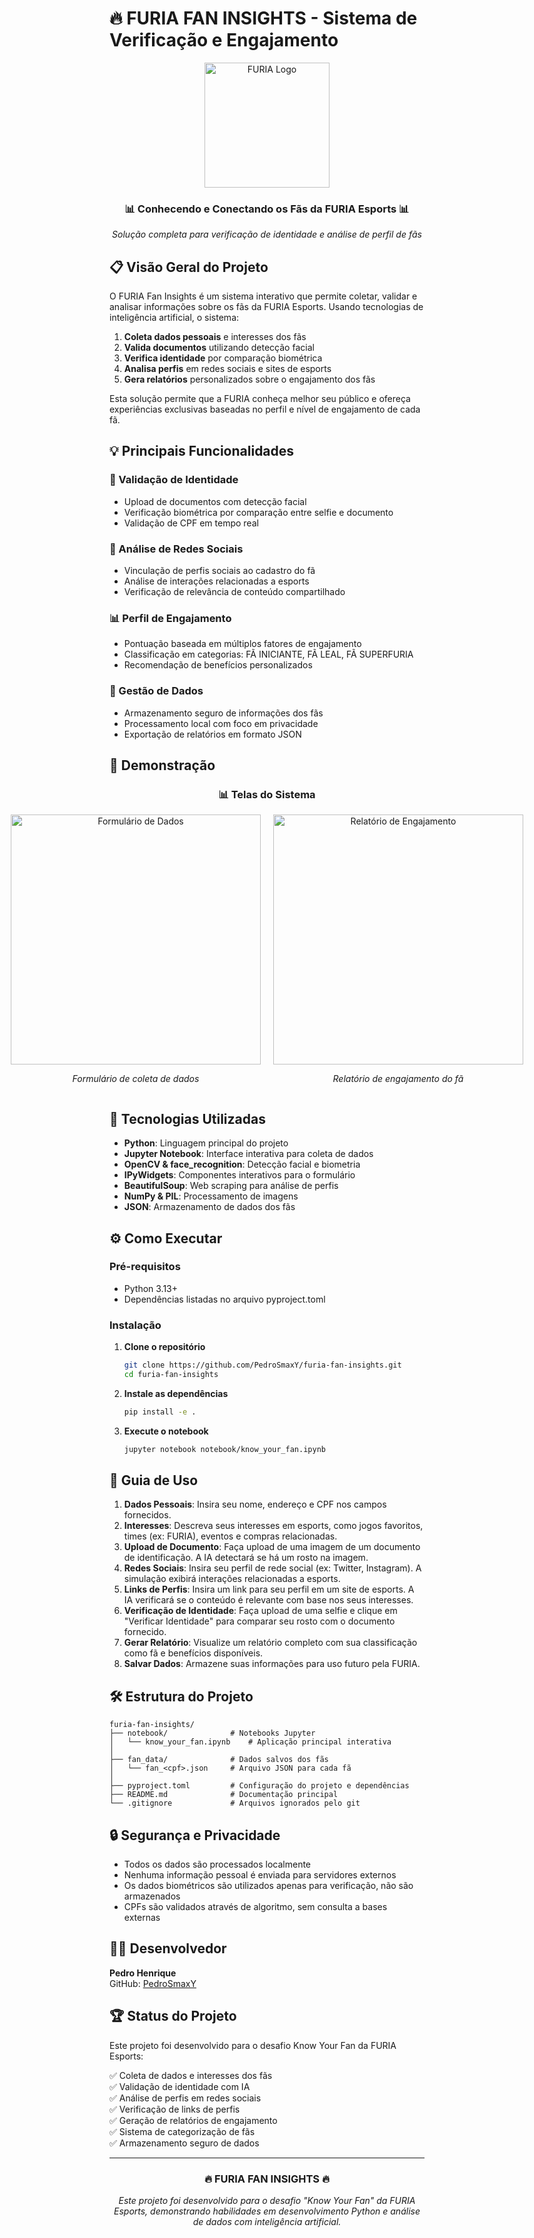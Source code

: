 # 🔥 FURIA FAN INSIGHTS - Sistema de Verificação e Engajamento

<div align="center">
  <img src="https://apiesltv.imgix.net/images/team/logo/180_6389fd40-d1b3-4bd3-9a64-6ede7e24bd38.png" alt="FURIA Logo" width="200"/>
  <h3>📊 Conhecendo e Conectando os Fãs da FURIA Esports 📊</h3>
  <p><i>Solução completa para verificação de identidade e análise de perfil de fãs</i></p>
</div>

## 📋 Visão Geral do Projeto

O FURIA Fan Insights é um sistema interativo que permite coletar, validar e analisar informações sobre os fãs da FURIA Esports. Usando tecnologias de inteligência artificial, o sistema:

1. **Coleta dados pessoais** e interesses dos fãs
2. **Valida documentos** utilizando detecção facial
3. **Verifica identidade** por comparação biométrica
4. **Analisa perfis** em redes sociais e sites de esports
5. **Gera relatórios** personalizados sobre o engajamento dos fãs

Esta solução permite que a FURIA conheça melhor seu público e ofereça experiências exclusivas baseadas no perfil e nível de engajamento de cada fã.

## 💡 Principais Funcionalidades

### 👤 Validação de Identidade

- Upload de documentos com detecção facial
- Verificação biométrica por comparação entre selfie e documento
- Validação de CPF em tempo real

### 📱 Análise de Redes Sociais

- Vinculação de perfis sociais ao cadastro do fã
- Análise de interações relacionadas a esports
- Verificação de relevância de conteúdo compartilhado

### 📊 Perfil de Engajamento

- Pontuação baseada em múltiplos fatores de engajamento
- Classificação em categorias: FÃ INICIANTE, FÃ LEAL, FÃ SUPERFURIA
- Recomendação de benefícios personalizados

### 📁 Gestão de Dados

- Armazenamento seguro de informações dos fãs
- Processamento local com foco em privacidade
- Exportação de relatórios em formato JSON

## 📸 Demonstração

<div align="center">
  <h3>📊 Telas do Sistema</h3>
  <div style="display: flex; justify-content: center; gap: 20px;">
    <div>
      <img src="https://i.imgur.com/UwRMfp3.png" alt="Formulário de Dados" width="400"/>
      <p><i>Formulário de coleta de dados</i></p>
    </div>
    <div>
      <img src="https://i.imgur.com/xWMRCuh.png" alt="Relatório de Engajamento" width="400"/>
      <p><i>Relatório de engajamento do fã</i></p>
    </div>
  </div>
</div>

## 🧠 Tecnologias Utilizadas

- **Python**: Linguagem principal do projeto
- **Jupyter Notebook**: Interface interativa para coleta de dados
- **OpenCV & face_recognition**: Detecção facial e biometria
- **IPyWidgets**: Componentes interativos para o formulário
- **BeautifulSoup**: Web scraping para análise de perfis
- **NumPy & PIL**: Processamento de imagens
- **JSON**: Armazenamento de dados dos fãs

## ⚙️ Como Executar

### Pré-requisitos

- Python 3.13+
- Dependências listadas no arquivo pyproject.toml

### Instalação

1. **Clone o repositório**

   ```bash
   git clone https://github.com/PedroSmaxY/furia-fan-insights.git
   cd furia-fan-insights
   ```

2. **Instale as dependências**

   ```bash
   pip install -e .
   ```

3. **Execute o notebook**

   ```bash
   jupyter notebook notebook/know_your_fan.ipynb
   ```

## 📖 Guia de Uso

1. **Dados Pessoais**: Insira seu nome, endereço e CPF nos campos fornecidos.
2. **Interesses**: Descreva seus interesses em esports, como jogos favoritos, times (ex: FURIA), eventos e compras relacionadas.
3. **Upload de Documento**: Faça upload de uma imagem de um documento de identificação. A IA detectará se há um rosto na imagem.
4. **Redes Sociais**: Insira seu perfil de rede social (ex: Twitter, Instagram). A simulação exibirá interações relacionadas a esports.
5. **Links de Perfis**: Insira um link para seu perfil em um site de esports. A IA verificará se o conteúdo é relevante com base nos seus interesses.
6. **Verificação de Identidade**: Faça upload de uma selfie e clique em "Verificar Identidade" para comparar seu rosto com o documento fornecido.
7. **Gerar Relatório**: Visualize um relatório completo com sua classificação como fã e benefícios disponíveis.
8. **Salvar Dados**: Armazene suas informações para uso futuro pela FURIA.

## 🛠️ Estrutura do Projeto

```
furia-fan-insights/
├── notebook/              # Notebooks Jupyter
│   └── know_your_fan.ipynb    # Aplicação principal interativa
│
├── fan_data/              # Dados salvos dos fãs
│   └── fan_<cpf>.json     # Arquivo JSON para cada fã
│
├── pyproject.toml         # Configuração do projeto e dependências
├── README.md              # Documentação principal
└── .gitignore             # Arquivos ignorados pelo git
```

## 🔒 Segurança e Privacidade

- Todos os dados são processados localmente
- Nenhuma informação pessoal é enviada para servidores externos
- Os dados biométricos são utilizados apenas para verificação, não são armazenados
- CPFs são validados através de algoritmo, sem consulta a bases externas

## 👨‍💻 Desenvolvedor

**Pedro Henrique**  
GitHub: [PedroSmaxY](https://github.com/PedroSmaxY)

## 🏆 Status do Projeto

Este projeto foi desenvolvido para o desafio Know Your Fan da FURIA Esports:

✅ Coleta de dados e interesses dos fãs  
✅ Validação de identidade com IA  
✅ Análise de perfis em redes sociais  
✅ Verificação de links de perfis  
✅ Geração de relatórios de engajamento  
✅ Sistema de categorização de fãs  
✅ Armazenamento seguro de dados

---

<div align="center">
  <h3>🔥 FURIA FAN INSIGHTS 🔥</h3>
  <p><i>Este projeto foi desenvolvido para o desafio "Know Your Fan" da FURIA Esports, demonstrando habilidades em desenvolvimento Python e análise de dados com inteligência artificial.</i></p>
</div>
